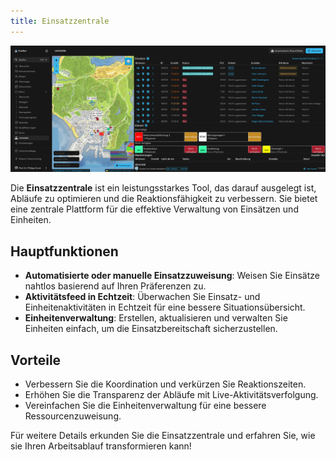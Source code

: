 ```yaml
---
title: Einsatzzentrale
---
```


![Feature Einsatzzentrale](/images/screenshots/features-dispatchcenter.png)

Die **Einsatzzentrale** ist ein leistungsstarkes Tool, das darauf ausgelegt ist, Abläufe zu optimieren und die Reaktionsfähigkeit zu verbessern. Sie bietet eine zentrale Plattform für die effektive Verwaltung von Einsätzen und Einheiten.

## Hauptfunktionen

- **Automatisierte oder manuelle Einsatzzuweisung**: Weisen Sie Einsätze nahtlos basierend auf Ihren Präferenzen zu.
- **Aktivitätsfeed in Echtzeit**: Überwachen Sie Einsatz- und Einheitenaktivitäten in Echtzeit für eine bessere Situationsübersicht.
- **Einheitenverwaltung**: Erstellen, aktualisieren und verwalten Sie Einheiten einfach, um die Einsatzbereitschaft sicherzustellen.

## Vorteile

- Verbessern Sie die Koordination und verkürzen Sie Reaktionszeiten.
- Erhöhen Sie die Transparenz der Abläufe mit Live-Aktivitätsverfolgung.
- Vereinfachen Sie die Einheitenverwaltung für eine bessere Ressourcenzuweisung.

Für weitere Details erkunden Sie die Einsatzzentrale und erfahren Sie, wie sie Ihren Arbeitsablauf transformieren kann!
